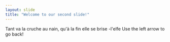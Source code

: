 ```yaml
---
layout: slide
title: "Welcome to our second slide!"
---
```

Tant va la cruche au nain, qu'à la fin elle se brise -l'elfe
Use the left arrow to go back!
